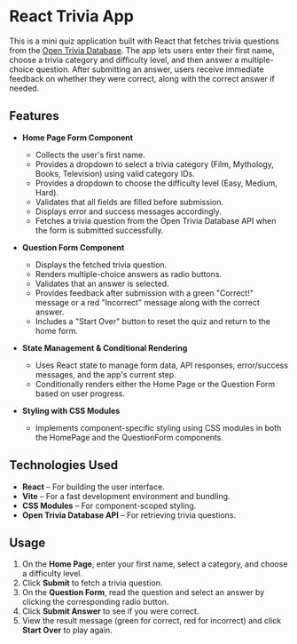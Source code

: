 # React Trivia App

This is a mini quiz application built with React that fetches trivia questions from the [Open Trivia Database](https://opentdb.com/). The app lets users enter their first name, choose a trivia category and difficulty level, and then answer a multiple-choice question. After submitting an answer, users receive immediate feedback on whether they were correct, along with the correct answer if needed.

## Features

- **Home Page Form Component**
  - Collects the user's first name.
  - Provides a dropdown to select a trivia category (Film, Mythology, Books, Television) using valid category IDs.
  - Provides a dropdown to choose the difficulty level (Easy, Medium, Hard).
  - Validates that all fields are filled before submission.
  - Displays error and success messages accordingly.
  - Fetches a trivia question from the Open Trivia Database API when the form is submitted successfully.

- **Question Form Component**
  - Displays the fetched trivia question.
  - Renders multiple-choice answers as radio buttons.
  - Validates that an answer is selected.
  - Provides feedback after submission with a green "Correct!" message or a red "Incorrect" message along with the correct answer.
  - Includes a "Start Over" button to reset the quiz and return to the home form.

- **State Management & Conditional Rendering**
  - Uses React state to manage form data, API responses, error/success messages, and the app's current step.
  - Conditionally renders either the Home Page or the Question Form based on user progress.

- **Styling with CSS Modules**
  - Implements component-specific styling using CSS modules in both the HomePage and the QuestionForm components.

## Technologies Used

- **React** – For building the user interface.
- **Vite** – For a fast development environment and bundling.
- **CSS Modules** – For component-scoped styling.
- **Open Trivia Database API** – For retrieving trivia questions.

## Usage

1. On the **Home Page**, enter your first name, select a category, and choose a difficulty level.
2. Click **Submit** to fetch a trivia question.
3. On the **Question Form**, read the question and select an answer by clicking the corresponding radio button.
4. Click **Submit Answer** to see if you were correct.
5. View the result message (green for correct, red for incorrect) and click **Start Over** to play again.
